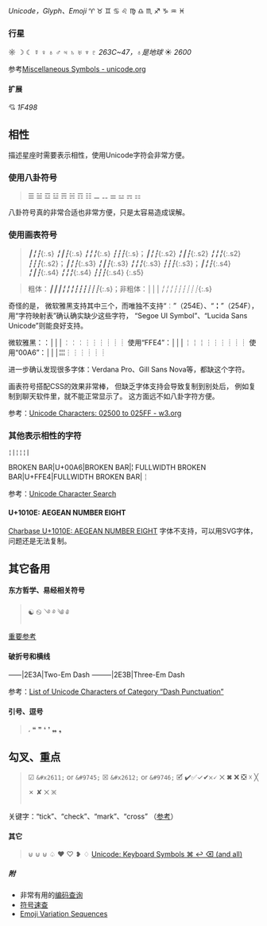 *Unicode，Glyph、Emoji*
♈ ♉ ♊ ♋ ♌ ♍ ♎ ♏ ♐ ♑ ♒ ♓

### 行星
☼ ☽ ☾ ☿ ♀ ♁ ♂ ♃ ♄ ♅ ♆ ♇ *263C~47，♁是地球*
☀ *2600*

参考[Miscellaneous Symbols - unicode.org](https://unicode.org/charts/nameslist/n_2600.html)

#### 扩展
💘 *1F498*

## 相性
描述星座时需要表示相性，使用Unicode字符会非常方便。

### 使用八卦符号
>☰ ☱ ☲ ☳ ☴ ☵ ☶ ☷
⚊ ⚋ ⚌ ⚍ ⚎ ⚏

八卦符号真的非常合适也非常方便，只是太容易造成误解。

### 使用画表符号
>*┃╏┇*{:.s} *╏┃┇*{:.s} *╏╏╏*{:.s} *┇┇┇*{:.s}；<!--
-->*┃╏┇*{:.s2} *╏┃┇*{:.s2} *╏╏╏*{:.s2} *┇┇┇*{:.s2}；<!--
-->*┃╏┇*{:.s3} *╏┃┇*{:.s3} *╏╏╏*{:.s3} *┇┇┇*{:.s3}；<!--
-->*┃╏┇*{:.s4} *╏┃┇*{:.s4} *╏╏╏*{:.s4} *┇┇┇*{:.s4}
{:.s5}

<style>
.s5 em:nth-child(-n+4){
    font-family: Segoe UI Symbol;
    letter-spacing: -.3em;
}
.s5 em:nth-child(-n+8):nth-child(n+5){
    font-family: Segoe UI Symbol;
    letter-spacing: -.2em;
    transform: rotate(90deg);
}
.s5 em:nth-child(-n+12):nth-child(n+9){
    font-family: Segoe UI Symbol;
    letter-spacing: -.2em;
    transform: scale(.9,1) rotate(90deg);
    display: inline-block;
    width: 1em;
}
.s5 em:nth-child(n+13){
	font-family: Segoe UI Symbol;
    letter-spacing: -.3em;
    transform: scale(1,1.5) rotate(90deg);
    margin-left: 0.5em;
    vertical-align: text-bottom;
}
</style>

>粗体：*┃┃┃╏╏╏┇┇┇┋┋┋*{:.s}；非粗体：*│││╎╎╎┆┆┆┊┊┊*{:.s}

奇怪的是，
微软雅黑支持其中三个，而唯独不支持“╎”（254E）、“╏”（254F），
用“字符映射表”确认确实缺少这些字符，
“Segoe UI Symbol”、“Lucida Sans Unicode”则能良好支持。

微软雅黑：：│││╎╎╎┆┆┆┊┊┊
使用“FFE4”：│││￤￤￤┆┆┆┊┊┊
使用“00A6”：│││¦¦¦┆┆┆┊┊┊

进一步确认发现很多字体：Verdana Pro、Gill Sans Nova等，都缺这个字符。

画表符号搭配CSS的效果非常棒，
但缺乏字体支持会导致复制到别处后，
例如复制到聊天软件里，就不能正常显示了。
这方面远不如八卦字符方便。

参考：[Unicode Characters: 02500 to 025FF - w3.org](https://www.w3.org/TR/xml-entity-names/025.html)

### 其他表示相性的字符
```
¦|¦¦¦|
```
BROKEN BAR|U+00A6|BROKEN BAR|¦
FULLWIDTH BROKEN BAR|U+FFE4|FULLWIDTH BROKEN BAR|￤

参考：[Unicode Character Search](https://www.fileformat.info/info/unicode/char/search.htm?q=¦)

#### U+1010E: AEGEAN NUMBER EIGHT
[Charbase U+1010E: AEGEAN NUMBER EIGHT](https://charbase.com/1010e-unicode-aegean-number-eight)
字体不支持，可以用SVG字体，问题还是无法复制。

## 其它备用
#### 东方哲学、易经相关符号
>☯ ࿊ ࿓ ࿔ ༄ ༅

[重要参考](https://ctext.org/taixuanjing/zhs)

#### 破折号和横线

⸺|2E3A|Two-Em Dash
⸻|2E3B|Three-Em Dash

参考：[List of Unicode Characters of Category “Dash Punctuation”](https://www.compart.com/en/unicode/category/Pd)

#### 引号、逗号
>، ❝ ❞ ❛ ❜ ❠ ❟
 
## 勾叉、重点
>☑ `&#x2611;` or `&#9745;`
☒ `&#x2612;` or `&#9746;`
🗹
✔✅✓✔𐄂🗸
✕ ✖ ❌ ❎ ☓ ╳ ✗ ✘
྾ ྿

关键字：“tick”、“check”、“mark”、“cross”
（[参考](https://meta.stackexchange.com/questions/314520/markdown-for-ticks-and-crosses)）

#### 其它
>⊌ ⊍ ⊎ ♤ ♥︎ ♡ ❥ ♢
>[Unicode: Keyboard Symbols ⌘ ↩ ⌫ (and all)](http://xahlee.info/comp/unicode_computing_symbols.html)

##### 附
- 非常有用的[编码查询](https://r12a.github.io/app-conversion/)
- [符号速查](https://gist.github.com/ivandrofly/0fe20773bd712b303f78)
- [Emoji Variation Sequences](https://unicode.org/Public/14.0.0/ucd/emoji/emoji-variation-sequences.txt)
